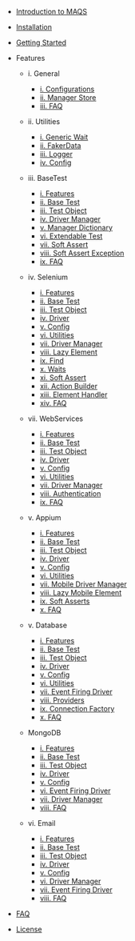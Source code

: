 - [Introduction to MAQS ](MAQS_5/Introduction.md)


- [Installation](MAQS_5/EnterpriseInstallation.md)
- [Getting Started](MAQS_5/Getting-Started.md)

- Features

	- i. General
		- [i. Configurations](MAQS_5/EnterpriseConfiguration.md)
		- [ii. Manager Store](MAQS_5/ManagerStore.md)
		- [iii. FAQ](MAQS_5/ComingSoon.md)

	- ii. Utilities
		- [i. Generic Wait](MAQS_5/Utilities/Generic-Waits.md)
		- [ii. FakerData](MAQS_5/Utilities/FakerData.md)
		- [iii. Logger](MAQS_5/Utilities/Logger.md)
		- [iv. Config](MAQS_5/Utilities/Config.md)

	- iii. BaseTest
		- [i. Features](MAQS_5/Base/BaseFeatures.md)
		- [ii. Base Test](MAQS_5/Base/BaseTest.md)
		- [iii. Test Object](MAQS_5/Base/BaseTestObject.md)
		- [iv. Driver Manager](MAQS_5/Base/DriverManager.md)	
		- [v. Manager Dictionary](MAQS_5/Base/ManagerDictionary.md)
		- [vi. Extendable Test](MAQS_5/Base/BaseExtendableTest.md)
		- [vii. Soft Assert](MAQS_5/Base/SoftAsserts.md)
		- [viii. Soft Assert Exception](MAQS_5/Base/SoftAssertException.md)
		- [ix. FAQ](MAQS_5/Base/BaseFAQ.md)

	- iv. Selenium
		- [i. Features](MAQS_5/Selenium/SeleniumFeatures.md)
		- [ii. Base Test](MAQS_5/Selenium/SeleniumBaseTest.md)
		- [iii. Test Object](MAQS_5/Selenium/SeleniumTestObject.md)
		- [iv. Driver](MAQS_5/Selenium/SeleniumDriver.md)
		- [v. Config](MAQS_5/Selenium/SeleniumConfig.md)
		- [vi. Utilities](MAQS_5/Selenium/SeleniumUtilities.md)
		- [vii. Driver Manager](MAQS_5/Selenium/SeleniumDriverManager.md)
		- [viii. Lazy Element](MAQS_5/Selenium/LazyElement.md)
		- [ix. Find](MAQS_5/Selenium/SeleniumFind.md)
		- [x. Waits](MAQS_5/Selenium/Waits.md)
		- [xi. Soft Assert](MAQS_5/Selenium/Soft-Asserts.md)
		- [xii. Action Builder](MAQS_5/Selenium/Action-Builder.md)
		- [xiii. Element Handler](MAQS_5/Selenium/Element-Handler.md)	
		- [xiv. FAQ](MAQS_5/Selenium/SeleniumFAQ.md)

	- vii. WebServices
		- [i. Features](MAQS_5/WebService/WebServiceFeatures.md)
		- [ii. Base Test](MAQS_5/WebService/BaseWebServiceTest.md)
		- [iii. Test Object](MAQS_5/WebService/WebServiceTestObject.md)
		- [iv. Driver](MAQS_5/WebService/WebServiceDriver.md)
		- [v. Config](MAQS_5/WebService/WebServiceConfig.md)
		- [vi. Utilities](MAQS_5/WebService/WebServiceUtils.md)
		- [vii. Driver Manager](MAQS_5/WebService/WebServiceDriverManager.md)
		- [viii. Authentication](MAQS_5/WebService/WebServiceAuth.md)
		- [ix. FAQ](MAQS_5/WebService/WebServiceFAQ.md)

	- v. Appium
		- [i. Features](MAQS_5/Appium/AppiumFeatures.md)
		- [ii. Base Test](MAQS_5/Appium/AppiumBaseTest.md)
		- [iii. Test Object](MAQS_5/Appium/AppiumTestObject.md)
		- [iv. Driver](MAQS_5/Appium/AppiumDriver.md)
		- [v. Config](MAQS_5/Appium/AppiumConfig.md)
		- [vi. Utilities](MAQS_5/Appium/AppiumUtils.md)
		- [vii. Mobile Driver Manager](MAQS_5/Appium/MobileDriverManager.md)
		- [viii. Lazy Mobile Element](MAQS_5/Appium/LazyMobileElement_Class.md)
		- [ix. Soft Asserts](MAQS_5/Appium/AppiumSoftAssert.md)
		- [x. FAQ](MAQS_5/Appium/AppiumFAQ.md)		
	
	- v. Database
		- [i. Features](MAQS_5/Database/DatabaseFeatures.md)
		- [ii. Base Test](MAQS_5/Database/DatabaseBaseTest.md)
		- [iii. Test Object](MAQS_5/Database/DatabaseTestObject.md)
		- [iv. Driver](MAQS_5/Database/DatabaseDriver.md)
		- [v. Config](MAQS_5/Database/DatabaseConfig.md)
		- [vi. Utilities](MAQS_5/Database/DatabaseUtilities.md) 
		- [vii. Event Firing Driver](MAQS_5/Database/DatabaseEventFiringDriver.md)
		- [viii. Providers](MAQS_5/Database/DatabaseProviders.md)
		- [ix. Connection Factory](MAQS_5/Database/DatabaseConnectionFactory.md)
		- [x. FAQ](MAQS_5/Database/DatabaseFAQ.md)

	-  MongoDB
		- [i. Features](MAQS_5/MongoDB/MongoDBFeatures.md)
		- [ii. Base Test](MAQS_5/MongoDB/MongoBaseTest.md)
		- [iii. Test Object](MAQS_5/MongoDB/MongoTestObject.md)
		- [iv. Driver](MAQS_5/MongoDB/MongoDBDriver.md)
		- [v. Config](MAQS_5/MongoDB/MongoDBConfig.md)
		- [vi. Event Firing Driver](MAQS_5/MongoDB/EventFiringMongoDBDriver.md)
		- [vii. Driver Manager](MAQS_5/MongoDB/MongoDrivermanager.md)
		- [viii. FAQ](MAQS_5/MongoDB/MongoFAQ.md)

	- vi. Email
		- [i. Features](MAQS_5/Email/EmailFeatures.md)
		- [ii. Base Test](MAQS_5/Email/EmailBaseTest.md)
		- [iii. Test Object](MAQS_5/Email/EmailTestobject.md)	
		- [iv. Driver](MAQS_5/Email/EmailDriver.md)
		- [v. Config](MAQS_5/Email/EmailConfig.md)
		- [vi. Driver Manager](MAQS_5/Email/EmailDriverManager_Class.md)
		- [vii. Event Firing Driver](MAQS_5/Email/EmailEventFiringDriver.md)
		- [viii. FAQ](MAQS_5/Email/EmailFAQ.md)

	

	

- [FAQ](MAQS_5/MAQS-FAQ.md)
- [License](MAQS_5/License.md)